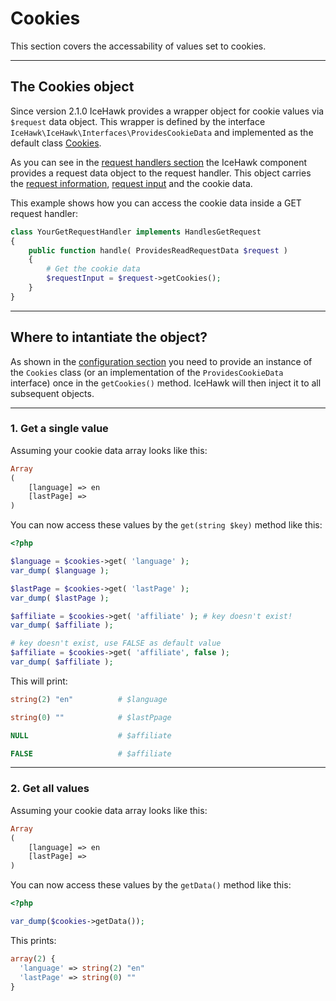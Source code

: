 # Cookies
 
This section covers the accessability of values set to cookies.

<hr class="blockspace">

## The Cookies object

Since version 2.1.0 IceHawk provides a wrapper object for cookie values via `$request` data object. This wrapper is defined by the interface
`IceHawk\IceHawk\Interfaces\ProvidesCookieData` and implemented as the default class 
[Cookies](https://github.com/icehawk/icehawk/blob/@icehawk/icehawk-version@/src/Defaults/Cookies.php).

As you can see in the [request handlers section](@baseUrl@/docs/icehawk/request-handlers.html) the IceHawk component provides a request data object to the request handler.
This object carries the [request information](@baseUrl@/docs/icehawk/request-information.html), [request input](@baseUrl@/docs/icehawk/request-input-data.html) and the cookie data.

This example shows how you can access the cookie data inside a GET request handler:

```php
class YourGetRequestHandler implements HandlesGetRequest
{
	public function handle( ProvidesReadRequestData $request )
	{
		# Get the cookie data
		$requestInput = $request->getCookies();
	}
}
```

<hr class="blockspace">

## Where to intantiate the object?

As shown in the [configuration section](@baseUrl@/docs/icehawk/configuration.html) you need to provide an instance of the `Cookies` class 
(or an implementation of the `ProvidesCookieData` interface) once in the `getCookies()` method. IceHawk will then inject it to all subsequent objects.

<hr class="blockspace">

### 1. Get a single value

Assuming your cookie data array looks like this:

```php
Array
(
    [language] => en
    [lastPage] =>
)
```

You can now access these values by the `get(string $key)` method like this:

```php
<?php

$language = $cookies->get( 'language' );
var_dump( $language );

$lastPage = $cookies->get( 'lastPage' );
var_dump( $lastPage );

$affiliate = $cookies->get( 'affiliate' ); # key doesn't exist!
var_dump( $affiliate );

# key doesn't exist, use FALSE as default value
$affiliate = $cookies->get( 'affiliate', false ); 
var_dump( $affiliate );
```

This will print:

```php
string(2) "en"          # $language

string(0) ""            # $lastPpage

NULL                    # $affiliate

FALSE                   # $affiliate
```

<hr class="blockspace">

### 2. Get all values

Assuming your cookie data array looks like this:

```php
Array
(
    [language] => en
    [lastPage] =>
)
```

You can now access these values by the `getData()` method like this:

```php
<?php

var_dump($cookies->getData());
```

This prints:

```php
array(2) {
  'language' => string(2) "en"
  'lastPage' => string(0) ""
}
```
